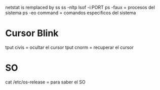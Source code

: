 netstat is remplaced by ss
ss -nltp
lsof -i:PORT
ps -faux = procesos del sistema
ps -eo command = comandos especificos del sistema

# Cursor Blink
tput civis = ocultar el cursor
tput cnorm = recuperar el cursor

# SO
cat /etc/os-release = para saber el SO
